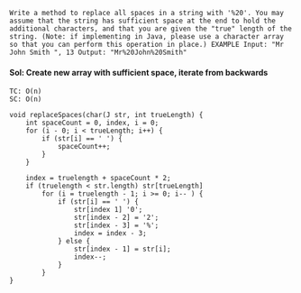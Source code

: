 `Write a method to replace all spaces in a string with '%20'. You may assume that the string
has sufficient space at the end to hold the additional characters, and that you are given the "true"
length of the string. (Note: if implementing in Java, please use a character array so that you can
perform this operation in place.)
EXAMPLE
Input: "Mr John Smith ", 13
Output: "Mr%20John%20Smith" 
`
#### Sol: Create new array with sufficient space, iterate from backwards
```
TC: O(n)
SC: O(n)
```
```
void replaceSpaces(char(J str, int trueLength) {
	int spaceCount = 0, index, i = 0;
	for (i - 0; i < trueLength; i++) {
		if (str[i] == ' ') {
			spaceCount++;
		}
	}

	index = truelength + spaceCount * 2;
	if (truelength < str.length) str[trueLength]
		for (i = truelength - 1; i >= 0; i-- ) {
			if (str[i] == ' ') {
				str[index 1] '0';
				str[index - 2] = '2';
				str[index - 3] = '%';
				index = index - 3;
			} else {
				str[index - 1] = str[i];
				index--;
			}
		}
}
```
